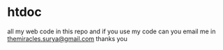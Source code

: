 # htdoc
all my web code in this repo and if you use my code can you email me in themiracles.surya@gmail.com thanks you
